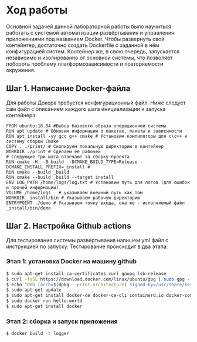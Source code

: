 # Ход работы
Основной задачей данной лабораторной работы было научиться работать с системой автоматизации развёртывания и управления приложениями под названием Docker. Чтобы развернуть свой контейнтер, достаточно создать Dockerfile с заданной в нём конфигурацией систем. Контейнер же, в свою очередь, запускается независимо и изолированно от основной системы, что позволяет побороть проблему платформозависимости и повторяемости окружения.


## Шаг 1. Написание Docker-файла
Для работы Докера требуется конфигурационный файл. Ниже следует сам файл с описанием каждого шага инициализации и запуска контейнера:

```Docker
FROM ubuntu:18.04 #Выбор базового образа операционной системы 
RUN apt update # Обновим информацию о пакетах. пакеты и зависимости
RUN apt install -yy gcc g++ cmake # Установим компиляторы для c\c++ и систему сборки Cmake
COPY . ./print/ # Скопируем локальную директорию в контейнер
WORKDIR ./print # Сделаем её рабочей
# Следующие три шага отвечают за сборку проекта
RUN cmake -H. -B_build  -DCMAKE_BUILD_TYPE=Release -DCMAKE_INSTALL_PREFIX=_install # 
RUN cmake --build _build
RUN cmake --build _build --target install
ENV LOG_PATH /home/logs/log.txt # Установим путь для логов (для ошибок и прочей информации)
VOLUME /home/logs   # указываем внешний путь как том
WORKDIR _install/bin # Указываем рабочую директорию
ENTRYPOINT ./demo # Указываем точку входа, она же - исполняемый файл _install/bin/demo
```

## Шаг 2. Настройка Github actions
Для тестирования системы развертывания напишем yml файл с инструкцией по запуску.
Тестирование происходит в два этапа:
### Этап 1: установка Docker на машину github
```sh
$ sudo apt-get install ca-certificates curl gnupg lsb-release
$ curl -fsSL https://download.docker.com/linux/ubuntu/gpg | sudo gpg --dearmor -o /usr/share/keyrings/docker-archive-keyring.gpg
$ echo "deb [arch=$(dpkg --print-architecture) signed-by=/usr/share/keyrings/docker-archive-keyring.gpg] https://download.docker.com/linux/ubuntu $(lsb_release -cs) stable" | sudo tee /etc/apt/sources.list.d/docker.list > /dev/null
$ sudo apt-get update
$ sudo apt-get install docker-ce docker-ce-cli containerd.io docker-compose-plugin
$ sudo docker run hello-world
$ sudo apt-get install docker
```
### Этап 2: сборка и запуск приложения

```sh
$ docker build -t logger
```
